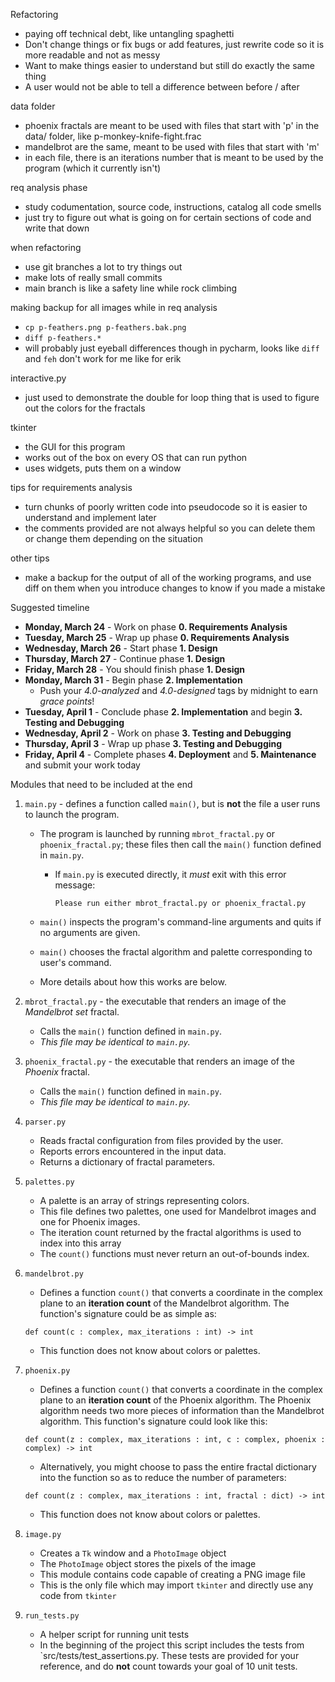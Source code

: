 Refactoring
- paying off technical debt, like untangling spaghetti
- Don't change things or fix bugs or add features, just rewrite code so it is more readable and not as messy
- Want to make things easier to understand but still do exactly the same thing
- A user would not be able to tell a difference between before / after

data folder
- phoenix fractals are meant to be used with files that start with 'p' in the data/ folder, like p-monkey-knife-fight.frac
- mandelbrot are the same, meant to be used with files that start with 'm' 
- in each file, there is an iterations number that is meant to be used by the program (which it currently isn't)

req analysis phase
- study codumentation, source code, instructions, catalog all code smells
- just try to figure out what is going on for certain sections of code and write that down

when refactoring
- use git branches a lot to try things out 
- make lots of really small commits
- main branch is like a safety line while rock climbing

making backup for all images while in req analysis
- `cp p-feathers.png p-feathers.bak.png`
- `diff p-feathers.*`
- will probably just eyeball differences though in pycharm, looks like `diff` and `feh` don't work for me like for erik

interactive.py
- just used to demonstrate the double for loop thing that is used to figure out the colors for the fractals

tkinter
- the GUI for this program
- works out of the box on every OS that can run python
- uses widgets, puts them on a window

tips for requirements analysis
- turn chunks of poorly written code into pseudocode so it is easier to understand and implement later
- the comments provided are not always helpful  so you can delete them or change them depending on the situation

other tips
- make a backup for the output of all of the working programs, and use diff on them when you introduce changes to know if you made a mistake

Suggested timeline
- **Monday, March 24** - Work on phase **0. Requirements Analysis**
- **Tuesday, March 25** - Wrap up phase **0. Requirements Analysis**
- **Wednesday, March 26** - Start phase **1. Design**
- **Thursday, March 27** - Continue phase **1. Design**
- **Friday, March 28** - You should finish phase **1. Design**
- **Monday, March 31** - Begin phase **2. Implementation**
    - Push your _4.0-analyzed_ and _4.0-designed_ tags by midnight to earn _grace points_!
- **Tuesday, April 1** - Conclude phase **2. Implementation** and begin **3. Testing and Debugging**
- **Wednesday, April 2** - Work on phase **3. Testing and Debugging**
- **Thursday, April 3** - Wrap up phase **3. Testing and Debugging**
- **Friday, April 4** - Complete phases **4. Deployment** and **5. Maintenance** and submit your work today

Modules that need to be included at the end
1. `main.py` - defines a function called `main()`, but is **not** the file a user runs to launch the program.
    - The program is launched by running `mbrot_fractal.py` or `phoenix_fractal.py`; these files then call the `main()` function defined in `main.py`.
        - If `main.py` is executed directly, it _must_ exit with this error message:
            
            ```
            Please run either mbrot_fractal.py or phoenix_fractal.py
            ```
            
    - `main()` inspects the program's command-line arguments and quits if no arguments are given.
    - `main()` chooses the fractal algorithm and palette corresponding to user's command.
    - More details about how this works are below.
2. `mbrot_fractal.py` - the executable that renders an image of the _Mandelbrot set_ fractal.
    - Calls the `main()` function defined in `main.py`.
    - _This file may be identical to `main.py`._
3. `phoenix_fractal.py` - the executable that renders an image of the _Phoenix_ fractal.
    - Calls the `main()` function defined in `main.py`.
    - _This file may be identical to `main.py`._
4. `parser.py`
    - Reads fractal configuration from files provided by the user.
    - Reports errors encountered in the input data.
    - Returns a dictionary of fractal parameters.
5. `palettes.py`
    - A palette is an array of strings representing colors.
    - This file defines two palettes, one used for Mandelbrot images and one for Phoenix images.
    - The iteration count returned by the fractal algorithms is used to index into this array
    - The `count()` functions must never return an out-of-bounds index.
6. `mandelbrot.py`
    
    - Defines a function `count()` that converts a coordinate in the complex plane to an **iteration count** of the Mandelbrot algorithm. The function's signature could be as simple as:
    
    ```
    def count(c : complex, max_iterations : int) -> int
    ```
    
    - This function does not know about colors or palettes.
7. `phoenix.py`
    
    - Defines a function `count()` that converts a coordinate in the complex plane to an **iteration count** of the Phoenix algorithm. The Phoenix algorithm needs two more pieces of information than the Mandelbrot algorithm. This function's signature could look like this:
    
    ```
    def count(z : complex, max_iterations : int, c : complex, phoenix : complex) -> int
    ```
    
    - Alternatively, you might choose to pass the entire fractal dictionary into the function so as to reduce the number of parameters:
    
    ```
    def count(z : complex, max_iterations : int, fractal : dict) -> int
    ```
    
    - This function does not know about colors or palettes.
8. `image.py`
    - Creates a `Tk` window and a `PhotoImage` object
    - The `PhotoImage` object stores the pixels of the image
    - This module contains code capable of creating a PNG image file
    - This is the only file which may import `tkinter` and directly use any code from `tkinter`
9. `run_tests.py`
    - A helper script for running unit tests
    - In the beginning of the project this script includes the tests from `src/tests/test_assertions.py. These tests are provided for your reference, and do **not** count towards your goal of 10 unit tests.